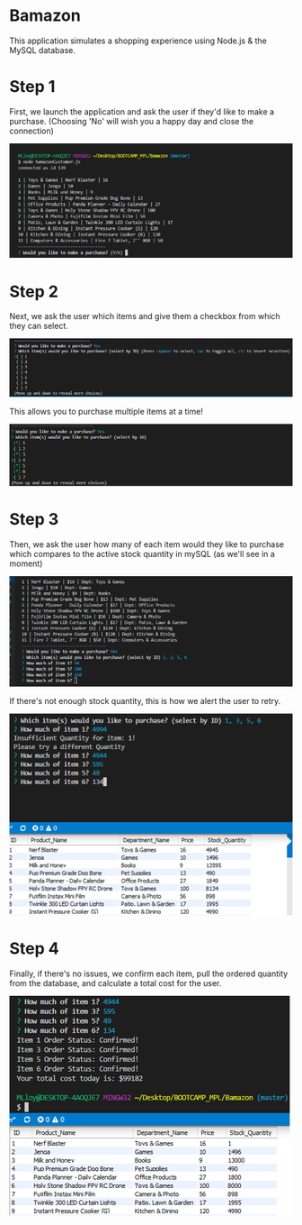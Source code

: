 # Bamazon

This application simulates a shopping experience using Node.js & the MySQL database.

# Step 1

First, we launch the application and ask the user if they'd like to make a purchase. (Choosing 'No' will wish you a happy day and close the connection)

![Step 1](/images/step1.png)

# Step 2

Next, we ask the user which items and give them a checkbox from which they can select.

![Step 2](/images/step2.png)

This allows you to purchase multiple items at a time!

![Step 2-selected](/images/step3.png)


# Step 3

Then, we ask the user how many of each item would they like to purchase which compares to the active stock quantity in mySQL (as we'll see in a moment)


![Step 3](/images/step4.png)

If there's not enough stock quantity, this is how we alert the user to retry.

![Insufficient Qty](/images/step6.png)


# Step 4

Finally, if there's no issues, we confirm each item, pull the ordered quantity from the database, and calculate a total cost for the user.  

![Step 4](/images/step7.png)